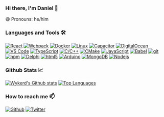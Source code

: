 ### Hi there, I'm Daniel 👋

😄 Pronouns: he/him

### Languages and Tools 🛠️

[<img alt="React" src="https://img.shields.io/badge/-React-45b8d8?style=flat-square&logo=react&logoColor=white" />](https://reactjs.org/) 
[<img alt="Webpack" src="https://img.shields.io/badge/-Webpack-8DD6F9?style=flat-square&logo=webpack&logoColor=white" />](https://webpack.js.org/) 
[<img alt="Docker" src="https://img.shields.io/badge/-Docker-46a2f1?style=flat-square&logo=docker&logoColor=white" />](https://www.docker.com/) 
[<img alt="Linux" src="https://img.shields.io/badge/-Linux-1793D1?style=flat-square&logo=arch%20linux&logoColor=white" />](https://www.archlinux.org/) 
[<img alt="Capacitor" src="https://img.shields.io/badge/-Capacitor-3880FF?style=flat-square&logo=ionic&logoColor=white" />](https://capacitorjs.com/)
[<img alt="DigitalOcean" src="https://img.shields.io/badge/-DigitalOcean-0080FF?style=flat-square&logo=digitalocean&logoColor=white" />](https://m.do.co/c/c73bfaecf75e)
[<img alt="VS Code" src="https://img.shields.io/badge/-VS%20Code-007ACC?style=flat-square&logo=visual%20studio%20code&logoColor=white" />](https://code.visualstudio.com/)
[<img alt="TypeScript" src="https://img.shields.io/badge/-TypeScript-007ACC?style=flat-square&logo=typescript&logoColor=white" />](https://www.typescriptlang.org/) 
[<img alt="C/C++" src="https://img.shields.io/badge/-C/C%2B%2B-00599C?style=flat-square&logo=c%2B%2B&logoColor=white" />](http://www.cplusplus.com/)
[<img alt="CMake" src="https://img.shields.io/badge/-CMake-00599C?style=flat-square&logo=cmake&logoColor=white" />](http://www.cplusplus.com/)
[<img alt="JavaScript" src="https://img.shields.io/badge/-JavaScript-F7DF1E?style=flat-square&logo=javascript&logoColor=white" />](https://developer.mozilla.org/en-US/docs/Web/JavaScript) 
[<img alt="Babel" src="https://img.shields.io/badge/-Babel-F9DC3E?style=flat-square&logo=babel&logoColor=white" />](https://babeljs.io/) 
[<img alt="git" src="https://img.shields.io/badge/-Git-F05032?style=flat-square&logo=git&logoColor=white" />](https://git-scm.com/) 
[<img alt="npm" src="https://img.shields.io/badge/-NPM-CB3837?style=flat-square&logo=npm&logoColor=white" />](https://npmjs.org/~wykerd) 
[<img alt="Delphi" src="https://img.shields.io/badge/-Delphi%2FPascal-ED1F35?style=flat-square&logo=embarcadero&logoColor=white" />](https://www.embarcadero.com/products/delphi) 
[<img alt="html5" src="https://img.shields.io/badge/-HTML5-E34F26?style=flat-square&logo=html5&logoColor=white" />](https://developer.mozilla.org/en-US/docs/Web/Guide/HTML/HTML5) 
[<img alt="Arduino" src="https://img.shields.io/badge/-Arduino-00979D?style=flat-square&logo=arduino&logoColor=white" />](https://www.arduino.cc/) 
[<img alt="MongoDB" src="https://img.shields.io/badge/-MongoDB-13aa52?style=flat-square&logo=mongodb&logoColor=white" />](https://www.mongodb.com/) 
[<img alt="Nodejs" src="https://img.shields.io/badge/-Nodejs-43853d?style=flat-square&logo=Node.js&logoColor=white" />](https://nodejs.dev/)

### Github Stats 📈
[![Wykerd's Github stats](https://github-readme-stats.vercel.app/api?username=Wykerd&count_private=true&show_icons=true)](https://github.com/anuraghazra/github-readme-stats)
[![Top Languages](https://github-readme-stats.vercel.app/api/top-langs/?username=Wykerd&layout=compact&exclude_repo=libbpg)](https://github.com/anuraghazra/github-readme-stats)
### How to reach me 📫 
[<img alt="Github" src="https://img.shields.io/badge/GitHub-%2312100E.svg?&style=flat-square&logo=Github&logoColor=white" />](https://github.com/Wykerd) 
[<img alt="Twitter" src="https://img.shields.io/badge/Twitter-%231DA1F2.svg?&style=flat-square&logo=twitter&logoColor=white" />](https://twitter.com/DanielWykerd)

<!--
**Wykerd/Wykerd** is a ✨ _special_ ✨ repository because its `README.md` (this file) appears on your GitHub profile.

Here are some ideas to get you started:

- 🔭 I’m currently working on ...
- 🌱 I’m currently learning ...
- 👯 I’m looking to collaborate on ...
- 🤔 I’m looking for help with ...
- 💬 Ask me about ...
- 📫 How to reach me: ...
- 😄 Pronouns: ...
- ⚡ Fun fact: ...
-->
